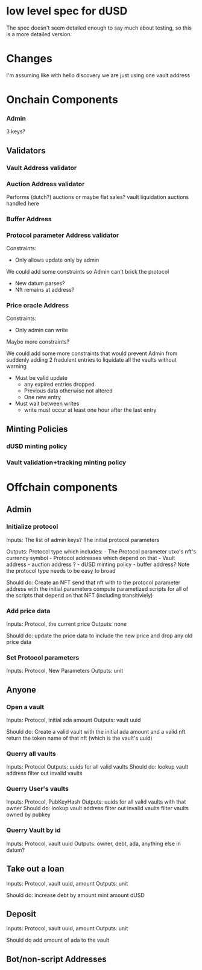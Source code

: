 # low level spec for dUSD

The spec doesn't seem detailed enough to say much about testing,
so this is a more detailed version.

# Changes

I'm assuming like with hello discovery we are just using one
vault address

# Onchain Components

### Admin

3 keys?

## Validators

### Vault Address validator

### Auction Address validator

Performs (dutch?) auctions or maybe flat sales?
vault liquidation auctions handled here


### Buffer Address

### Protocol parameter Address validator

Constraints:

- Only allows update only by admin

We could add some constraints so Admin can't brick the protocol

- New datum parses?
- Nft remains at address?

### Price oracle Address

Constraints:
- Only admin can write

Maybe more constraints?

We could add some more constraints that would prevent
Admin from suddenly adding 2 fradulent entries to
liquidate all the vaults without warning

- Must be valid update
	- any expired entries dropped
	- Previous data otherwise not altered
	- One new entry
- Must wait between writes
	- write must occur at least one hour after the last entry


## Minting Policies

### dUSD minting policy

### Vault validation+tracking minting policy

# Offchain components

## Admin

### Initialize protocol

Inputs:
	The list of admin keys?
	The initial protocol parameters

Outputs: Protocol type which includes:
	- The Protocol parameter utxo's nft's currency symbol
	- Protocol addresses which depend on that
		- Vault address
		- auction address ?
		- dUSD minting policy
		- buffer address?
Note the protocol type needs to be easy to broad

Should do:
	Create an NFT
	send that nft with to the protocol parameter address with the initial parameters
	compute parametized scripts for all of the scripts that depend on that NFT (including transitiviely)

### Add price data

Inputs: Protocol, the current price
Outputs: none

Should do:
	update the price data to include the new price
	and drop any old price data

### Set Protocol parameters

Inputs: Protocol, New Parameters
Outputs: unit

## Anyone

### Open a vault

Inputs: Protocol, initial ada amount
Outputs: vault uuid

Should do:
	Create a valid vault with the initial ada amount and a valid nft
	return the token name of that nft (which is the vault's uuid)

### Querry all vaults

Inputs: Protocol
Outputs: uuids for all valid vaults
Should do:
	lookup vault address
	filter out invalid vaults

### Querry User's vaults

Inputs: Protocol, PubKeyHash
Outputs: uuids for all valid vaults with that owner
Should do:
	lookup vault address
	filter out invalid vaults
	filter vaults owned by pubkey

### Querry Vault by id
Inputs: Protocol, vault uuid
Outputs: owner, debt, ada, anything else in datum?

## Take out a loan

Inputs: Protocol, vault uuid, amount
Outputs: unit

Should do:
	increase debt by amount
	mint amount dUSD

## Deposit
Inputs: Protocol, vault uuid, amount
Outputs: unit

Should do
	add amount of ada to the vault

## Bot/non-script Addresses

